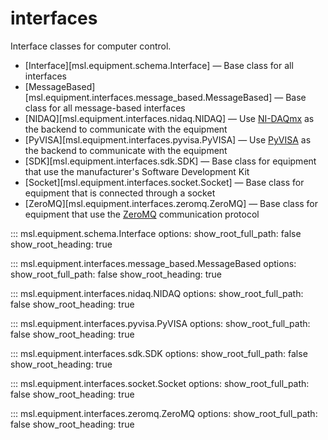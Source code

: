# interfaces

Interface classes for computer control.

* [Interface][msl.equipment.schema.Interface] &mdash; Base class for all interfaces
* [MessageBased][msl.equipment.interfaces.message_based.MessageBased] &mdash; Base class for all message-based interfaces
* [NIDAQ][msl.equipment.interfaces.nidaq.NIDAQ] &mdash; Use [NI-DAQmx](https://nidaqmx-python.readthedocs.io/en/stable/index.html) as the backend to communicate with the equipment
* [PyVISA][msl.equipment.interfaces.pyvisa.PyVISA] &mdash; Use [PyVISA](https://pyvisa.readthedocs.io/en/stable/) as the backend to communicate with the equipment
* [SDK][msl.equipment.interfaces.sdk.SDK] &mdash; Base class for equipment that use the manufacturer's Software Development Kit
* [Socket][msl.equipment.interfaces.socket.Socket] &mdash; Base class for equipment that is connected through a socket
* [ZeroMQ][msl.equipment.interfaces.zeromq.ZeroMQ] &mdash; Base class for equipment that use the [ZeroMQ](https://zeromq.org/) communication protocol

::: msl.equipment.schema.Interface
    options:
        show_root_full_path: false
        show_root_heading: true

::: msl.equipment.interfaces.message_based.MessageBased
    options:
        show_root_full_path: false
        show_root_heading: true

::: msl.equipment.interfaces.nidaq.NIDAQ
    options:
        show_root_full_path: false
        show_root_heading: true

::: msl.equipment.interfaces.pyvisa.PyVISA
    options:
        show_root_full_path: false
        show_root_heading: true

::: msl.equipment.interfaces.sdk.SDK
    options:
        show_root_full_path: false
        show_root_heading: true

::: msl.equipment.interfaces.socket.Socket
    options:
        show_root_full_path: false
        show_root_heading: true

::: msl.equipment.interfaces.zeromq.ZeroMQ
    options:
        show_root_full_path: false
        show_root_heading: true
